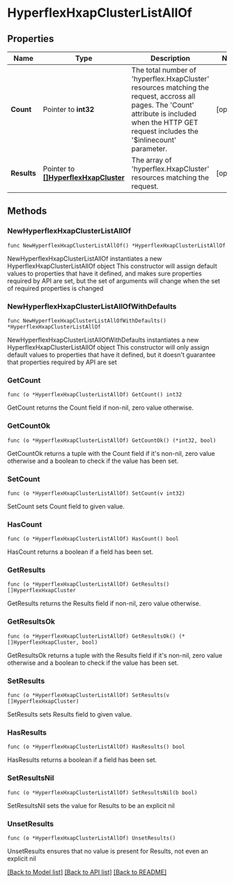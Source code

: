 # HyperflexHxapClusterListAllOf

## Properties

Name | Type | Description | Notes
------------ | ------------- | ------------- | -------------
**Count** | Pointer to **int32** | The total number of &#39;hyperflex.HxapCluster&#39; resources matching the request, accross all pages. The &#39;Count&#39; attribute is included when the HTTP GET request includes the &#39;$inlinecount&#39; parameter. | [optional] 
**Results** | Pointer to [**[]HyperflexHxapCluster**](HyperflexHxapCluster.md) | The array of &#39;hyperflex.HxapCluster&#39; resources matching the request. | [optional] 

## Methods

### NewHyperflexHxapClusterListAllOf

`func NewHyperflexHxapClusterListAllOf() *HyperflexHxapClusterListAllOf`

NewHyperflexHxapClusterListAllOf instantiates a new HyperflexHxapClusterListAllOf object
This constructor will assign default values to properties that have it defined,
and makes sure properties required by API are set, but the set of arguments
will change when the set of required properties is changed

### NewHyperflexHxapClusterListAllOfWithDefaults

`func NewHyperflexHxapClusterListAllOfWithDefaults() *HyperflexHxapClusterListAllOf`

NewHyperflexHxapClusterListAllOfWithDefaults instantiates a new HyperflexHxapClusterListAllOf object
This constructor will only assign default values to properties that have it defined,
but it doesn't guarantee that properties required by API are set

### GetCount

`func (o *HyperflexHxapClusterListAllOf) GetCount() int32`

GetCount returns the Count field if non-nil, zero value otherwise.

### GetCountOk

`func (o *HyperflexHxapClusterListAllOf) GetCountOk() (*int32, bool)`

GetCountOk returns a tuple with the Count field if it's non-nil, zero value otherwise
and a boolean to check if the value has been set.

### SetCount

`func (o *HyperflexHxapClusterListAllOf) SetCount(v int32)`

SetCount sets Count field to given value.

### HasCount

`func (o *HyperflexHxapClusterListAllOf) HasCount() bool`

HasCount returns a boolean if a field has been set.

### GetResults

`func (o *HyperflexHxapClusterListAllOf) GetResults() []HyperflexHxapCluster`

GetResults returns the Results field if non-nil, zero value otherwise.

### GetResultsOk

`func (o *HyperflexHxapClusterListAllOf) GetResultsOk() (*[]HyperflexHxapCluster, bool)`

GetResultsOk returns a tuple with the Results field if it's non-nil, zero value otherwise
and a boolean to check if the value has been set.

### SetResults

`func (o *HyperflexHxapClusterListAllOf) SetResults(v []HyperflexHxapCluster)`

SetResults sets Results field to given value.

### HasResults

`func (o *HyperflexHxapClusterListAllOf) HasResults() bool`

HasResults returns a boolean if a field has been set.

### SetResultsNil

`func (o *HyperflexHxapClusterListAllOf) SetResultsNil(b bool)`

 SetResultsNil sets the value for Results to be an explicit nil

### UnsetResults
`func (o *HyperflexHxapClusterListAllOf) UnsetResults()`

UnsetResults ensures that no value is present for Results, not even an explicit nil

[[Back to Model list]](../README.md#documentation-for-models) [[Back to API list]](../README.md#documentation-for-api-endpoints) [[Back to README]](../README.md)


